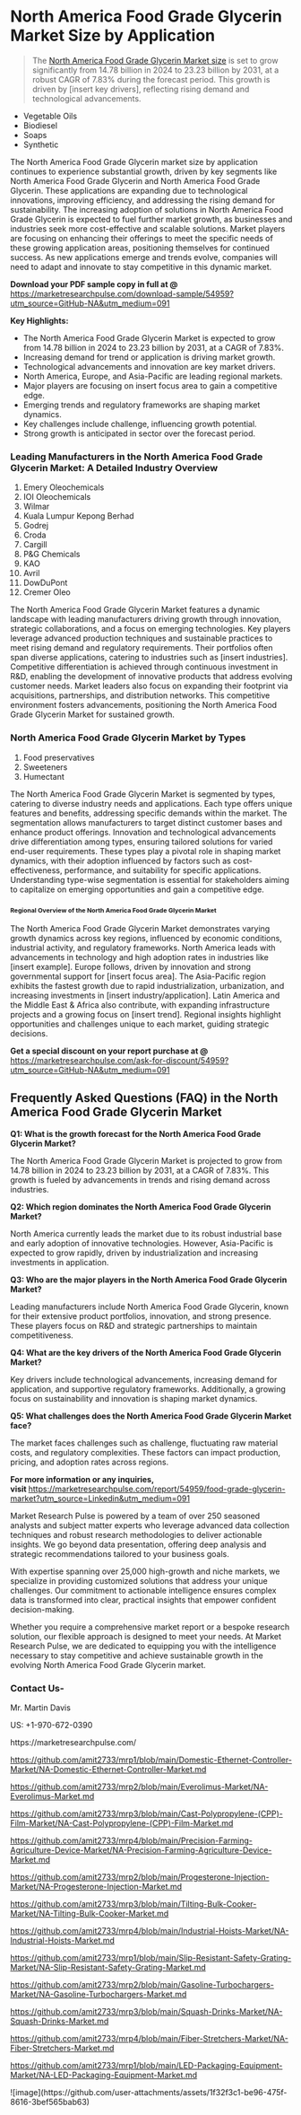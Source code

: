 <h1>North America Food Grade Glycerin Market&nbsp;Size by Application</h1><blockquote><p>The <a href="https://marketresearchpulse.com/download-sample/54959?utm_source=GitHub-NA&amp;utm_medium=091">North America Food Grade Glycerin Market size</a> is set to grow significantly from 14.78 billion in 2024 to 23.23 billion by 2031, at a robust CAGR of 7.83% during the forecast period. This growth is driven by [insert key drivers], reflecting rising demand and technological advancements.</p></blockquote><ul><li>Vegetable Oils<li> Biodiesel<li> Soaps<li> Synthetic</li></ul><p>The North America Food Grade Glycerin market size by application continues to experience substantial growth, driven by key segments like North America Food Grade Glycerin and North America Food Grade Glycerin. These applications are expanding due to technological innovations, improving efficiency, and addressing the rising demand for sustainability. The increasing adoption of solutions in North America Food Grade Glycerin is expected to fuel further market growth, as businesses and industries seek more cost-effective and scalable solutions. Market players are focusing on enhancing their offerings to meet the specific needs of these growing application areas, positioning themselves for continued success. As new applications emerge and trends evolve, companies will need to adapt and innovate to stay competitive in this dynamic market.</p><p><strong>Download your PDF sample copy in full at @ </strong><a href="https://marketresearchpulse.com/download-sample/54959?utm_source=GitHub-NA&amp;utm_medium=091">https://marketresearchpulse.com/download-sample/54959?utm_source=GitHub-NA&amp;utm_medium=091</a></p><p><strong>Key Highlights: </strong></p><ul><li>The North America Food Grade Glycerin Market is expected to grow from 14.78 billion in 2024 to 23.23 billion by 2031, at a CAGR of 7.83%.</li><li>Increasing demand for trend or application is driving market growth.</li><li>Technological advancements and innovation are key market drivers.</li><li>North America, Europe, and Asia-Pacific are leading regional markets.</li><li>Major players are focusing on insert focus area to gain a competitive edge.</li><li>Emerging trends and regulatory frameworks are shaping market dynamics.</li><li>Key challenges include challenge, influencing growth potential.</li><li>Strong growth is anticipated in sector over the forecast period.</li></ul><h3>Leading Manufacturers in the North America Food Grade Glycerin Market: A Detailed Industry Overview</h3><ol><li>Emery Oleochemicals</li><li>IOI Oleochemicals</li><li>Wilmar</li><li>Kuala Lumpur Kepong Berhad</li><li>Godrej</li><li>Croda</li><li>Cargill</li><li>P&G Chemicals</li><li>KAO</li><li>Avril</li><li>DowDuPont</li><li>Cremer Oleo</li></ol><div class="flex max-w-full flex-col flex-grow"><div class="min-h-8 text-message flex w-full flex-col items-end gap-2 whitespace-normal break-words [.text-message+&amp;]:mt-5" dir="auto" data-message-author-role="assistant" data-message-id="fd8432e4-4910-450d-b182-61b7bfb0a01f" data-message-model-slug="gpt-4o"><div class="flex w-full flex-col gap-1 empty:hidden first:pt-[3px]"><div class="markdown prose w-full break-words dark:prose-invert light"><p>The North America Food Grade Glycerin Market features a dynamic landscape with leading manufacturers driving growth through innovation, strategic collaborations, and a focus on emerging technologies. Key players leverage advanced production techniques and sustainable practices to meet rising demand and regulatory requirements. Their portfolios often span diverse applications, catering to industries such as [insert industries]. Competitive differentiation is achieved through continuous investment in R&amp;D, enabling the development of innovative products that address evolving customer needs. Market leaders also focus on expanding their footprint via acquisitions, partnerships, and distribution networks. This competitive environment fosters advancements, positioning the North America Food Grade Glycerin Market for sustained growth.</p></div></div></div></div><h3>North America Food Grade Glycerin Market by Types</h3><ol><li>Food preservatives<li> Sweeteners<li> Humectant</li></ol><div class="flex max-w-full flex-col flex-grow"><div class="min-h-8 text-message flex w-full flex-col items-end gap-2 whitespace-normal break-words [.text-message+&amp;]:mt-5" dir="auto" data-message-author-role="assistant" data-message-id="084470be-0bb7-4664-bddf-5156b4f41249" data-message-model-slug="gpt-4o-mini"><div class="flex w-full flex-col gap-1 empty:hidden first:pt-[3px]"><div class="markdown prose w-full break-words dark:prose-invert light"><p>The North America Food Grade Glycerin Market is segmented by types, catering to diverse industry needs and applications. Each type offers unique features and benefits, addressing specific demands within the market. The segmentation allows manufacturers to target distinct customer bases and enhance product offerings. Innovation and technological advancements drive differentiation among types, ensuring tailored solutions for varied end-user requirements. These types play a pivotal role in shaping market dynamics, with their adoption influenced by factors such as cost-effectiveness, performance, and suitability for specific applications. Understanding type-wise segmentation is essential for stakeholders aiming to capitalize on emerging opportunities and gain a competitive edge.</p></div></div></div></div><h3><span style="font-size: 11px;">Regional Overview of the North America Food Grade Glycerin Market</span></h3><div class="flex max-w-full flex-col flex-grow"><div class="min-h-8 text-message flex w-full flex-col items-end gap-2 whitespace-normal break-words [.text-message+&amp;]:mt-5" dir="auto" data-message-author-role="assistant" data-message-id="e9038762-ce64-4e30-91c9-9bd413514231" data-message-model-slug="gpt-4o-mini"><div class="flex w-full flex-col gap-1 empty:hidden first:pt-[3px]"><div class="markdown prose w-full break-words dark:prose-invert light"><p>The North America Food Grade Glycerin Market demonstrates varying growth dynamics across key regions, influenced by economic conditions, industrial activity, and regulatory frameworks. North America leads with advancements in technology and high adoption rates in industries like [insert example]. Europe follows, driven by innovation and strong governmental support for [insert focus area]. The Asia-Pacific region exhibits the fastest growth due to rapid industrialization, urbanization, and increasing investments in [insert industry/application]. Latin America and the Middle East &amp; Africa also contribute, with expanding infrastructure projects and a growing focus on [insert trend]. Regional insights highlight opportunities and challenges unique to each market, guiding strategic decisions.</p></div></div></div></div><p><strong>Get a special discount on your report purchase at @ </strong><a href="https://marketresearchpulse.com/ask-for-discount/54959?utm_source=GitHub-NA&amp;utm_medium=091">https://marketresearchpulse.com/ask-for-discount/54959?utm_source=GitHub-NA&amp;utm_medium=091</a></p><h2>Frequently Asked Questions (FAQ) in the North America Food Grade Glycerin Market</h2><p><strong>Q1: What is the growth forecast for the North America Food Grade Glycerin Market?</strong></p><p>The North America Food Grade Glycerin Market is projected to grow from 14.78 billion in 2024 to 23.23 billion by 2031, at a CAGR of 7.83%. This growth is fueled by advancements in trends and rising demand across industries.</p><p><strong>Q2: Which region dominates the North America Food Grade Glycerin Market?</strong></p><p>North America currently leads the market due to its robust industrial base and early adoption of innovative technologies. However, Asia-Pacific is expected to grow rapidly, driven by industrialization and increasing investments in application.</p><p><strong>Q3: Who are the major players in the North America Food Grade Glycerin Market?</strong></p><p>Leading manufacturers include North America Food Grade Glycerin, known for their extensive product portfolios, innovation, and strong presence. These players focus on R&amp;D and strategic partnerships to maintain competitiveness.</p><p><strong>Q4: What are the key drivers of the North America Food Grade Glycerin Market?</strong></p><p>Key drivers include technological advancements, increasing demand for application, and supportive regulatory frameworks. Additionally, a growing focus on sustainability and innovation is shaping market dynamics.</p><p><strong>Q5: What challenges does the North America Food Grade Glycerin Market face?</strong></p><p>The market faces challenges such as challenge, fluctuating raw material costs, and regulatory complexities. These factors can impact production, pricing, and adoption rates across regions.</p><p><strong>For more information or any inquiries, visit&nbsp;</strong><a href="https://marketresearchpulse.com/report/54959/food-grade-glycerin-market?utm_source=Linkedin&utm_medium=091">https://marketresearchpulse.com/report/54959/food-grade-glycerin-market?utm_source=Linkedin&utm_medium=091</a></p><p>Market Research Pulse is powered by a team of over 250 seasoned analysts and subject matter experts who leverage advanced data collection techniques and robust research methodologies to deliver actionable insights. We go beyond data presentation, offering deep analysis and strategic recommendations tailored to your business goals.</p><p>With expertise spanning over 25,000 high-growth and niche markets, we specialize in providing customized solutions that address your unique challenges. Our commitment to actionable intelligence ensures complex data is transformed into clear, practical insights that empower confident decision-making.</p><p>Whether you require a comprehensive market report or a bespoke research solution, our flexible approach is designed to meet your needs. At Market Research Pulse, we are dedicated to equipping you with the intelligence necessary to stay competitive and achieve sustainable growth in the evolving North America Food Grade Glycerin market.</p><h3><strong>Contact Us-</strong></h3><p>Mr. Martin Davis</p><p>US: +1-970-672-0390</p><p>https://marketresearchpulse.com/</p><p><a href="https://github.com/amit2733/mrp1/blob/main/Domestic-Ethernet-Controller-Market/NA-Domestic-Ethernet-Controller-Market.md">https://github.com/amit2733/mrp1/blob/main/Domestic-Ethernet-Controller-Market/NA-Domestic-Ethernet-Controller-Market.md</a></p><p><a href="https://github.com/amit2733/mrp2/blob/main/Everolimus-Market/NA-Everolimus-Market.md">https://github.com/amit2733/mrp2/blob/main/Everolimus-Market/NA-Everolimus-Market.md</a></p><p><a href="https://github.com/amit2733/mrp3/blob/main/Cast-Polypropylene-(CPP)-Film-Market/NA-Cast-Polypropylene-(CPP)-Film-Market.md">https://github.com/amit2733/mrp3/blob/main/Cast-Polypropylene-(CPP)-Film-Market/NA-Cast-Polypropylene-(CPP)-Film-Market.md</a></p><p><a href="https://github.com/amit2733/mrp4/blob/main/Precision-Farming-Agriculture-Device-Market/NA-Precision-Farming-Agriculture-Device-Market.md">https://github.com/amit2733/mrp4/blob/main/Precision-Farming-Agriculture-Device-Market/NA-Precision-Farming-Agriculture-Device-Market.md</a></p><p><a href="https://github.com/amit2733/mrp2/blob/main/Progesterone-Injection-Market/NA-Progesterone-Injection-Market.md">https://github.com/amit2733/mrp2/blob/main/Progesterone-Injection-Market/NA-Progesterone-Injection-Market.md</a></p><p><a href="https://github.com/amit2733/mrp3/blob/main/Tilting-Bulk-Cooker-Market/NA-Tilting-Bulk-Cooker-Market.md">https://github.com/amit2733/mrp3/blob/main/Tilting-Bulk-Cooker-Market/NA-Tilting-Bulk-Cooker-Market.md</a></p><p><a href="https://github.com/amit2733/mrp4/blob/main/Industrial-Hoists-Market/NA-Industrial-Hoists-Market.md">https://github.com/amit2733/mrp4/blob/main/Industrial-Hoists-Market/NA-Industrial-Hoists-Market.md</a></p><p><a href="https://github.com/amit2733/mrp1/blob/main/Slip-Resistant-Safety-Grating-Market/NA-Slip-Resistant-Safety-Grating-Market.md">https://github.com/amit2733/mrp1/blob/main/Slip-Resistant-Safety-Grating-Market/NA-Slip-Resistant-Safety-Grating-Market.md</a></p><p><a href="https://github.com/amit2733/mrp2/blob/main/Gasoline-Turbochargers-Market/NA-Gasoline-Turbochargers-Market.md">https://github.com/amit2733/mrp2/blob/main/Gasoline-Turbochargers-Market/NA-Gasoline-Turbochargers-Market.md</a></p><p><a href="https://github.com/amit2733/mrp3/blob/main/Squash-Drinks-Market/NA-Squash-Drinks-Market.md">https://github.com/amit2733/mrp3/blob/main/Squash-Drinks-Market/NA-Squash-Drinks-Market.md</a></p><p><a href="https://github.com/amit2733/mrp4/blob/main/Fiber-Stretchers-Market/NA-Fiber-Stretchers-Market.md">https://github.com/amit2733/mrp4/blob/main/Fiber-Stretchers-Market/NA-Fiber-Stretchers-Market.md</a></p><p><a href="https://github.com/amit2733/mrp1/blob/main/LED-Packaging-Equipment-Market/NA-LED-Packaging-Equipment-Market.md">https://github.com/amit2733/mrp1/blob/main/LED-Packaging-Equipment-Market/NA-LED-Packaging-Equipment-Market.md</a></p>
![image](https://github.com/user-attachments/assets/1f32f3c1-be96-475f-8616-3bef565bab63)
